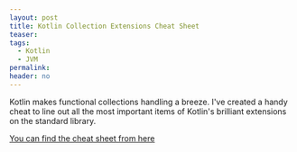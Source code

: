 ```yaml
---
layout: post
title: Kotlin Collection Extensions Cheat Sheet
teaser:
tags:
  - Kotlin
  - JVM
permalink:
header: no
---
```


Kotlin makes functional collections handling a breeze. I've created a handy cheat to line out all the most important items of Kotlin's brilliant extensions on the standard library. 

[You can find the cheat sheet from here](http://jussi.hallila.com/Kollections)